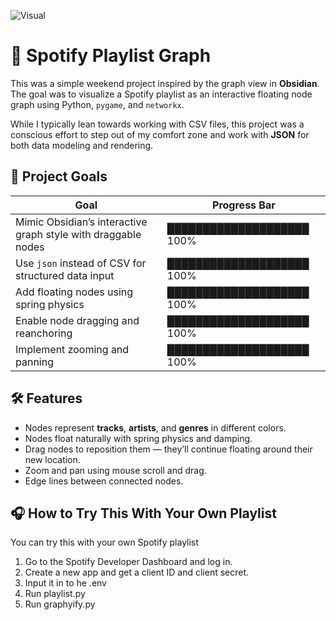 ![Visual](https://media.giphy.com/media/3oEjI6SIIHBdRxXI40/giphy.gif)

# 🎵 Spotify Playlist Graph

This was a simple weekend project inspired by the graph view in **Obsidian**. The goal was to visualize a Spotify playlist as an interactive floating node graph using Python, `pygame`, and `networkx`.

While I typically lean towards working with CSV files, this project was a conscious effort to step out of my comfort zone and work with **JSON** for both data modeling and rendering.

## 🧠 Project Goals

| Goal                                                             |Progress Bar               |
|------------------------------------------------------------------|---------------------------|
| Mimic Obsidian’s interactive graph style with draggable nodes    | ████████████████████ 100% |
| Use `json` instead of CSV for structured data input              | ████████████████████ 100% |
| Add floating nodes using spring physics                          | ████████████████████ 100% |
| Enable node dragging and reanchoring                             | ████████████████████ 100% |
| Implement zooming and panning                                    | ████████████████████ 100% |


## 🛠️ Features

- Nodes represent **tracks**, **artists**, and **genres** in different colors.
- Nodes float naturally with spring physics and damping.
- Drag nodes to reposition them — they’ll continue floating around their new location.
- Zoom and pan using mouse scroll and drag.
- Edge lines between connected nodes.

## 🎧 How to Try This With Your Own Playlist
You can try this with your own Spotify playlist
1. Go to the Spotify Developer Dashboard and log in.
2. Create a new app and get a client ID and client secret.
3. Input it in to he .env
4. Run playlist.py
5. Run graphyify.py
